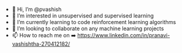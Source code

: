 - 👋 Hi, I’m @pvashish
- 👀 I’m interested in unsupervised and supervised learning 
- 🌱 I’m currently learning to code reinforcement learning algorithms
- 💞️ I’m looking to collaborate on any machine learning projects
- 📫 How to reach me on ➡️ https://www.linkedin.com/in/pranavi-vashishtha-270412182/

<!---
pvashish/pvashish is a ✨ special ✨ repository because its `README.md` (this file) appears on your GitHub profile.
You can click the Preview link to take a look at your changes.
--->
